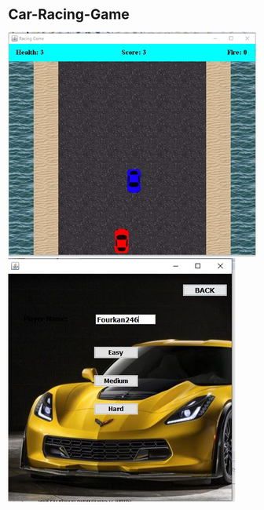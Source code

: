 # Car-Racing-Game
![alt text](https://github.com/Fourkan246/Car-Racing-Game/blob/master/ScreenShot/02.JPG)
![alt text](https://github.com/Fourkan246/Car-Racing-Game/blob/master/ScreenShot/01.JPG)
